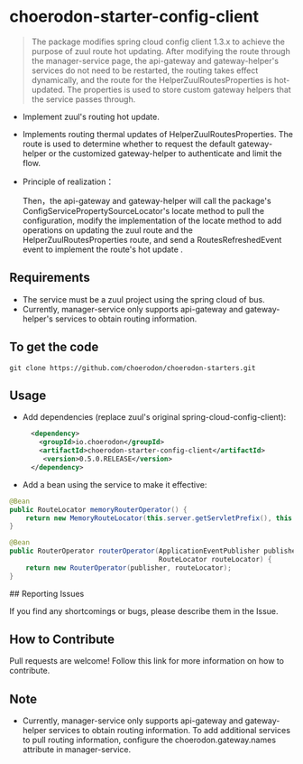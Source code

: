 # choerodon-starter-config-client
> The package modifies spring cloud config client 1.3.x to achieve the purpose of zuul route hot updating. After modifying the route through the manager-service page, the api-gateway and gateway-helper's services do not need to be restarted, the routing takes effect dynamically, and the route for the HelperZuulRoutesProperties is hot-updated. The properties is used to store custom gateway helpers that the service passes through. 

- Implement zuul's routing hot update.
- Implements routing thermal updates of HelperZuulRoutesProperties. The route is used to determine whether to request the default gateway-helper or the customized gateway-helper to authenticate and limit the flow.

- Principle of realization：

  Then，the api-gateway and gateway-helper will call the package's ConfigServicePropertySourceLocator's locate method to pull the configuration, modify the implementation of the locate method to add operations on updating the zuul route and the HelperZuulRoutesProperties route, and send a RoutesRefreshedEvent event to implement the route's hot update .
  

## Requirements
- The service must be a zuul project using the spring cloud of bus.
- Currently, manager-service only supports api-gateway and gateway-helper's services to obtain routing information.

## To get the code

```
git clone https://github.com/choerodon/choerodon-starters.git
```

## Usage
- Add dependencies (replace zuul's original spring-cloud-config-client):

  ```xml
    <dependency>
      <groupId>io.choerodon</groupId>
      <artifactId>choerodon-starter-config-client</artifactId>
       <version>0.5.0.RELEASE</version>
    </dependency>
  ```
- Add a bean using the service to make it effective:
   
 ```java
 @Bean
 public RouteLocator memoryRouterOperator() {
     return new MemoryRouteLocator(this.server.getServletPrefix(), this.zuulProperties);
 }

 @Bean
 public RouterOperator routerOperator(ApplicationEventPublisher publisher,
                                      RouteLocator routeLocator) {
     return new RouterOperator(publisher, routeLocator);
 }
 ```

## Reporting Issues

If you find any shortcomings or bugs, please describe them in the Issue.
    
## How to Contribute
Pull requests are welcome! Follow this link for more information on how to contribute.

## Note
- Currently, manager-service only supports api-gateway and gateway-helper services to obtain routing information. To add additional services to pull routing information, configure the choerodon.gateway.names attribute in manager-service.